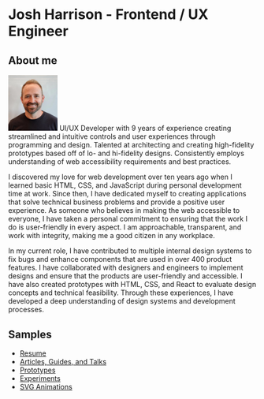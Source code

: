 # Josh Harrison - Frontend / UX Engineer

## About me

<img class="photo" src="./assets/images/photo.jpg" width="100" />
UI/UX Developer with 9 years of experience creating streamlined and intuitive controls and user experiences through programming and design. Talented at architecting and creating high-fidelity prototypes based off of lo- and hi-fidelity designs. Consistently employs understanding of web accessibility requirements and best practices.

I discovered my love for web development over ten years ago when I learned basic HTML, CSS, and JavaScript during personal development time at work. Since then, I have dedicated myself to creating applications that solve technical business problems and provide a positive user experience.
As someone who believes in making the web accessible to everyone, I have taken a personal commitment to ensuring that the work I do is user-friendly in every aspect. I am approachable, transparent, and work with integrity, making me a good citizen in any workplace.

In my current role, I have contributed to multiple internal design systems to fix bugs and enhance components that are used in over 400 product features. I have collaborated with designers and engineers to implement designs and ensure that the products are user-friendly and accessible. I have also created prototypes with HTML, CSS, and React to evaluate design concepts and technical feasibility. Through these experiences, I have developed a deep understanding of design systems and development processes.


## Samples
* [Resume](./assets/files/Josh_Harrison_UI_UX_Developer_Resume.pdf)
* [Articles, Guides, and Talks](./media/)
* [Prototypes](./prototypes/)
* [Experiments](./experiments/)
* [SVG Animations](./animations/)
